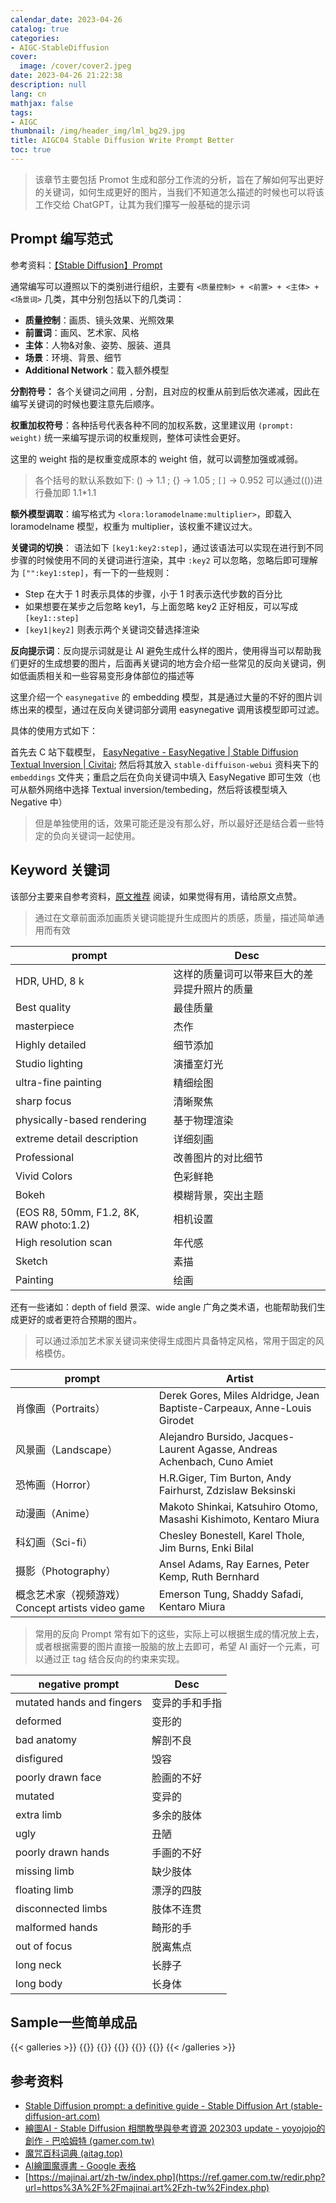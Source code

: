 ```yaml
---
calendar_date: 2023-04-26
catalog: true
categories:
- AIGC-StableDiffusion
cover:
  image: /cover/cover2.jpeg
date: 2023-04-26 21:22:38
description: null
lang: cn
mathjax: false
tags:
- AIGC
thumbnail: /img/header_img/lml_bg29.jpg
title: AIGC04 Stable Diffusion Write Prompt Better
toc: true
---
```


> 该章节主要包括 Promot 生成和部分工作流的分析，旨在了解如何写出更好的关键词，如何生成更好的图片，当我们不知道怎么描述的时候也可以将该工作交给 ChatGPT，让其为我们攥写一般基础的提示词

## Prompt 编写范式

参考资料：[【Stable Diffusion】Prompt](https://zhuanlan.zhihu.com/p/619247417?utm_id=0)

通常编写可以遵照以下的类别进行组织，主要有 `<质量控制> + <前置> + <主体> + <场景词>` 几类，其中分别包括以下的几类词：

- **质量控制**：画质、镜头效果、光照效果
- **前置词**：画风、艺术家、风格
- **主体**：人物&对象、姿势、服装、道具
- **场景**：环境、背景、细节
- **Additional Network**：载入额外模型

**分割符号：** 各个关键词之间用 `,` 分割，且对应的权重从前到后依次递减，因此在编写关键词的时候也要注意先后顺序。

**权重加权符号**：各种括号代表各种不同的加权系数，这里建议用 `(prompt: weight)` 统一来编写提示词的权重规则，整体可读性会更好。

这里的 weight 指的是权重变成原本的 weight 倍，就可以调整加强或减弱。

> 各个括号的默认系数如下: () -> 1.1 ; {} -> 1.05 ; `[]` -> 0.952
> 可以通过(())进行叠加即 1.1*1.1



**额外模型调取**：编写格式为 `<lora:loramodelname:multiplier>`，即载入 loramodelname 模型，权重为 multiplier，该权重不建议过大。

**关键词的切换**： 语法如下 `[key1:key2:step]`，通过该语法可以实现在进行到不同步骤的时候使用不同的关键词进行渲染，其中 `:key2` 可以忽略，忽略后即可理解为 `["":key1:step]`，有一下的一些规则：

- Step 在大于 1 时表示具体的步骤，小于 1 时表示迭代步数的百分比
- 如果想要在某步之后忽略 key1，与上面忽略 key2 正好相反，可以写成 `[key1::step]`
- `[key1|key2]` 则表示两个关键词交替选择渲染

**反向提示词**：反向提示词就是让 AI 避免生成什么样的图片，使用得当可以帮助我们更好的生成想要的图片，后面再关键词的地方会介绍一些常见的反向关键词，例如低画质相关和一些容易变形身体部位的描述等

这里介绍一个 `easynegative` 的 embedding 模型，其是通过大量的不好的图片训练出来的模型，通过在反向关键词部分调用 easynegative 调用该模型即可过滤。

具体的使用方式如下：

首先去 C 站下载模型， [EasyNegative - EasyNegative | Stable Diffusion Textual Inversion | Civitai](https://civitai.com/models/7808/easynegative); 然后将其放入 `stable-diffuison-webui` 资料夹下的 `embeddings` 文件夹；重启之后在负向关键词中填入 EasyNegative 即可生效（也可从额外网络中选择 Textual inversion/tembeding，然后将该模型填入 Negative 中）

> 但是单独使用的话，效果可能还是没有那么好，所以最好还是结合着一些特定的负向关键词一起使用。


## Keyword 关键词

该部分主要来自参考资料，[原文推荐](https://zhuanlan.zhihu.com/p/619247417?utm_id=0) 阅读，如果觉得有用，请给原文点赞。

> 通过在文章前面添加画质关键词能提升生成图片的质感，质量，描述简单通用而有效

| prompt                                  | Desc                                         |
| --------------------------------------- | -------------------------------------------- |
| HDR, UHD, 8 k                           | 这样的质量词可以带来巨大的差异提升照片的质量 |
| Best quality                            | 最佳质量                                     |
| masterpiece                             | 杰作                                         |
| Highly detailed                         | 细节添加                                     |
| Studio lighting                         | 演播室灯光                                   |
| ultra-fine painting                     | 精细绘图                                     |
| sharp focus                             | 清晰聚焦                                     |
| physically-based rendering              | 基于物理渲染                                 |
| extreme detail description              | 详细刻画                                     |
| Professional                            | 改善图片的对比细节                           |
| Vivid Colors                            | 色彩鲜艳                                     |
| Bokeh                                   | 模糊背景，突出主题                           |
| (EOS R8, 50mm, F1.2, 8K, RAW photo:1.2) | 相机设置                                     |
| High resolution scan                    | 年代感                                       |
| Sketch                                  | 素描                                         |
| Painting                                | 绘画                                         | /

还有一些诸如：depth of field 景深、wide angle 广角之类术语，也能帮助我们生成更好的或者更符合预期的图片。

> 可以通过添加艺术家关键词来使得生成图片具备特定风格，常用于固定的风格模仿。

| prompt                                           | Artist                                                                   |
| ------------------------------------------------ | ------------------------------------------------------------------------ |
| 肖像画（Portraits）                              | Derek Gores, Miles Aldridge, Jean Baptiste-Carpeaux, Anne-Louis Girodet  |
| 风景画（Landscape）                              | Alejandro Bursido, Jacques-Laurent Agasse, Andreas Achenbach, Cuno Amiet |
| 恐怖画（Horror）                                 | H.R.Giger, Tim Burton, Andy Fairhurst, Zdzislaw Beksinski                |
| 动漫画（Anime）                                  | Makoto Shinkai, Katsuhiro Otomo, Masashi Kishimoto, Kentaro Miura        |
| 科幻画（Sci-fi）                                 | Chesley Bonestell, Karel Thole, Jim Burns, Enki Bilal                    |
| 摄影（Photography）                              | Ansel Adams, Ray Earnes, Peter Kemp, Ruth Bernhard                       |
| 概念艺术家（视频游戏）Concept artists video game | Emerson Tung, Shaddy Safadi, Kentaro Miura                               |

> 常用的反向 Prompt 常有如下的这些，实际上可以根据生成的情况放上去，或者根据需要的图片直接一股脑的放上去即可，希望 AI 画好一个元素，可以通过正 tag 结合反向的约束来实现。

| negative prompt           | Desc           |
| ------------------------- | -------------- |
| mutated hands and fingers | 变异的手和手指 |
| deformed                  | 变形的         |
| bad anatomy               | 解剖不良       |
| disfigured                | 毁容           |
| poorly drawn face         | 脸画的不好     |
| mutated                   | 变异的         |
| extra limb                | 多余的肢体     |
| ugly                      | 丑陋           |
| poorly drawn hands        | 手画的不好     |
| missing limb              | 缺少肢体       |
| floating limb             | 漂浮的四肢     |
| disconnected limbs        | 肢体不连贯     |
| malformed hands           | 畸形的手       |
| out of focus              | 脱离焦点       |
| long neck                 | 长脖子         |
| long body                 | 长身体               |



## Sample一些简单成品

{{< galleries >}} 
{{<gallery src="https://picture-bed-001-1310572365.cos.ap-guangzhou.myqcloud.com/mac/20230428141358.png" title="exam1" >}}
{{<gallery src="https://picture-bed-001-1310572365.cos.ap-guangzhou.myqcloud.com/mac/20230428141926.png" title="exam 2" >}}
{{<gallery src="https://picture-bed-001-1310572365.cos.ap-guangzhou.myqcloud.com/3070PC/00037-1231245.png" >}}
{{<gallery src="https://picture-bed-001-1310572365.cos.ap-guangzhou.myqcloud.com/3070PC/00030-1231245.png" >}}
{{<gallery src="https://picture-bed-001-1310572365.cos.ap-guangzhou.myqcloud.com/3070PC/00206-3876028130.png" >}}
{{< /galleries >}}

## 参考资料

- [Stable Diffusion prompt: a definitive guide - Stable Diffusion Art (stable-diffusion-art.com)](https://stable-diffusion-art.com/prompt-guide/)
-  [繪圖AI - Stable Diffusion 相關教學與參考資源 202303 update - yoyojojo的創作 - 巴哈姆特 (gamer.com.tw)](https://home.gamer.com.tw/artwork.php?sn=5617022)
- [魔咒百科词典 (aitag.top)](https://aitag.top/)
- [AI繪圖魔導書 - Google 表格](https://docs.google.com/spreadsheets/d/16wR5Zg_aQEbxLdrTOrB9cZf8QmsMrJnSGxFKbZVtrKc/edit#gid=329580922)
- [https://majinai.art/zh-tw/index.php](https://ref.gamer.com.tw/redir.php?url=https%3A%2F%2Fmajinai.art%2Fzh-tw%2Findex.php)